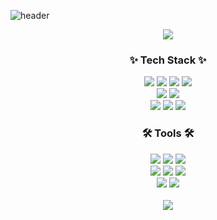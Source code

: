 ![header](https://capsule-render.vercel.app/api?type=waving&color=6994CDEE&text=&animation=twinkling&height=80)

<div align="center">
  <a href="https://git.io/typing-svg">
    <img src="https://readme-typing-svg.demolab.com?font=Alkatra&weight=500&size=45&duration=3500&pause=3&color=6994CDEE&center=false&vCenter=false&multiline=true&repeat=true&width=1000&height=100&lines=Welcome+to+Seongbeen's+GitHub!👋" />
  </a>
</div>

<!--내용 부분-->
<h3 align="center">✨ Tech Stack ✨</h3>
<div align="center">
  <img src="https://img.shields.io/badge/React-61DAFB?style=for-the-badge&logo=react&logoColor=black" />  
  <img src="https://img.shields.io/badge/JavaScript-F7DF1E?style=for-the-badge&logo=javascript&logoColor=black" />  
  <img src="https://img.shields.io/badge/HTML5-E34F26?style=for-the-badge&logo=html5&logoColor=white" />  
  <img src="https://img.shields.io/badge/CSS3-1572B6?style=for-the-badge&logo=css3&logoColor=white" />  
</div>

<div align="center">
  <img src="https://img.shields.io/badge/Node.js-339933?style=for-the-badge&logo=node.js&logoColor=white" />  
  <img src="https://img.shields.io/badge/Express-000000?style=for-the-badge&logo=express&logoColor=white" />  
</div>

<div align="center">
  <img src="https://img.shields.io/badge/C-A8B9CC?style=for-the-badge&logo=c&logoColor=black" />  
  <img src="https://img.shields.io/badge/Java-007396?style=for-the-badge&logo=java&logoColor=white" />  
  <img src="https://img.shields.io/badge/Python-3776AB?style=for-the-badge&logo=python&logoColor=white" />  
</div>

<h3 align="center">🛠 Tools 🛠</h3>
<div align="center">
  <img src="https://img.shields.io/badge/Git-F05033?style=for-the-badge&logo=git&logoColor=white" />  
  <img src="https://img.shields.io/badge/GitHub-181717?style=for-the-badge&logo=github&logoColor=white" />  
  <img src="https://img.shields.io/badge/Notion-000000?style=for-the-badge&logo=notion&logoColor=white" />  
</div>

<div align="center">
  <img src="https://img.shields.io/badge/VS Code-007ACC?style=for-the-badge&logo=visual-studio-code&logoColor=white" />  
  <img src="https://img.shields.io/badge/Visual Studio-5C2D91?style=for-the-badge&logo=visual-studio&logoColor=white" />  
  <img src="https://img.shields.io/badge/Eclipse-2C2255?style=for-the-badge&logo=eclipse&logoColor=white" />  
</div>

<div align="center">
  <img src="https://img.shields.io/badge/MySQL-4479A1?style=for-the-badge&logo=mysql&logoColor=white" />  
  <img src="https://img.shields.io/badge/Oracle-F80000?style=for-the-badge&logo=oracle&logoColor=white" />  
</div>

<br>

<div align="center">
  <img src="https://github-readme-stats.vercel.app/api/top-langs/?username=psb3505&layout=compact" />
</div>


